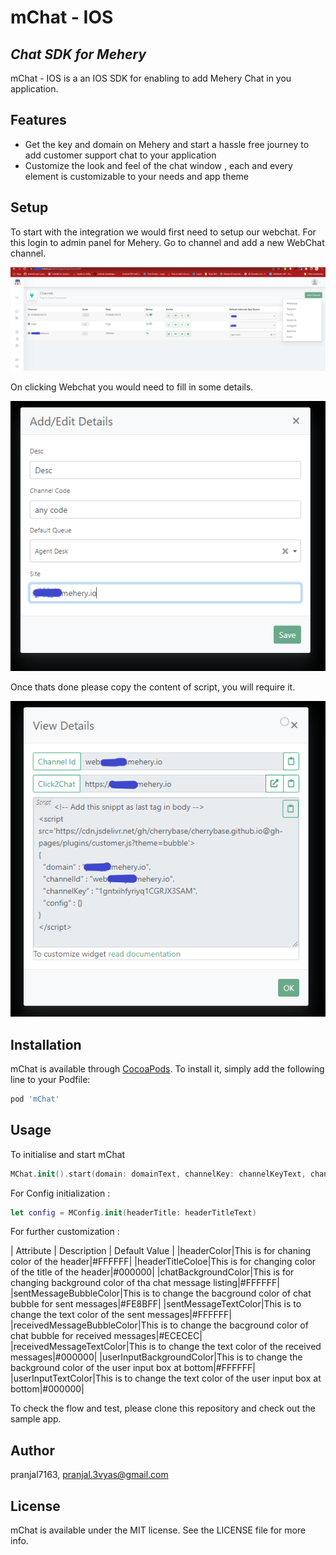 # mChat - IOS
## _Chat SDK for Mehery_

mChat - IOS is a an IOS SDK for enabling to add Mehery Chat in you application.

## Features

- Get the key and domain on Mehery and start a hassle free journey to add customer support chat to your application
- Customize the look and feel of the chat window , each and every element is customizable to your needs and app theme


## Setup

To start with the integration we would first need to setup our webchat. For this login to admin panel for Mehery. Go to channel and add a new WebChat channel.

![image description](https://raw.githubusercontent.com/mehery-soccom/mChat-Android/master/images/Readme1.PNG)

On clicking Webchat you would need to fill in some details.

![image description](https://raw.githubusercontent.com/mehery-soccom/mChat-Android/master/images/Readme2.PNG)

Once thats done please copy the content of script, you will require it.

![image description](https://raw.githubusercontent.com/mehery-soccom/mChat-Android/master/images/Readme3.PNG)

## Installation

mChat is available through [CocoaPods](https://cocoapods.org). To install
it, simply add the following line to your Podfile:

```ruby
pod 'mChat'
```

## Usage

To initialise and start mChat

```swift
MChat.init().start(domain: domainText, channelKey: channelKeyText, channelId: channelIdText,logo: UIImage.init(named: "logo")!,config: config, viewController: self)
```

For Config initialization : 

```swift
let config = MConfig.init(headerTitle: headerTitleText)
```

For further customization :

| Attribute | Description | Default Value |
|headerColor|This is for chaning color of the header|#FFFFFF|
|headerTitleColoe|This is for changing color of the title of the header|#000000|
|chatBackgroundColor|This is for changing background color of tha chat message listing|#FFFFFF|
|sentMessageBubbleColor|This is to change the bacground color of chat bubble for sent messages|#FE8BFF|
|sentMessageTextColor|This is to change the text color of the sent messages|#FFFFFF|
|receivedMessageBubbleColor|This is to change the bacground color of chat bubble for received messages|#ECECEC|
|receivedMessageTextColor|This is to change the text color of the received messages|#000000|
|userInputBackgroundColor|This is to change the background color of the user input box at bottom|#FFFFFF|
|userInputTextColor|This is to change the text color of the user input box at bottom|#000000|

To check the flow and test, please clone this repository and check out the sample app.

## Author

pranjal7163, pranjal.3vyas@gmail.com

## License

mChat is available under the MIT license. See the LICENSE file for more info.
